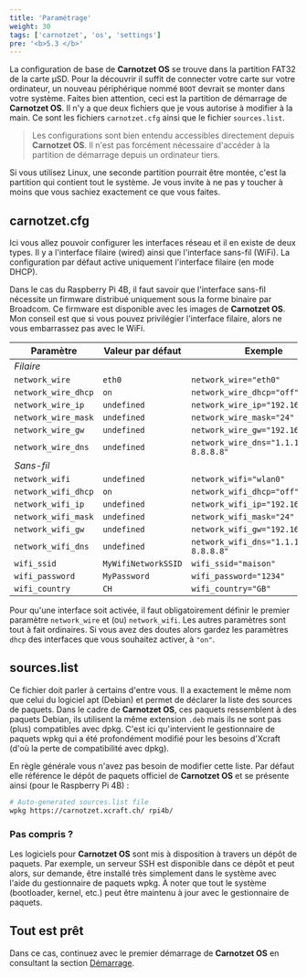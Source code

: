 ```yaml
---
title: 'Paramétrage'
weight: 30
tags: ['carnotzet', 'os', 'settings']
pre: '<b>5.3 </b>'
---
```


La configuration de base de **Carnotzet OS** se trouve dans la partition FAT32
de la carte µSD. Pour la découvrir il suffit de connecter votre carte sur votre
ordinateur, un nouveau périphérique nommé `BOOT` devrait se monter dans votre
système. Faites bien attention, ceci est la partition de démarrage de
**Carnotzet OS**. Il n'y a que deux fichiers que je vous autorise à modifier à
la main. Ce sont les fichiers `carnotzet.cfg` ainsi que le fichier
`sources.list`.

> Les configurations sont bien entendu accessibles directement depuis
> **Carnotzet OS**. Il n'est pas forcément nécessaire d'accéder à la partition
> de démarrage depuis un ordinateur tiers.

Si vous utilisez Linux, une seconde partition pourrait être montée, c'est la
partition qui contient tout le système. Je vous invite à ne pas y toucher à
moins que vous sachiez exactement ce que vous faites.

## carnotzet.cfg

Ici vous allez pouvoir configurer les interfaces réseau et il en existe de deux
types. Il y a l'interface filaire (wired) ainsi que l'interface sans-fil (WiFi).
La configuration par défaut active uniquement l'interface filaire (en mode
DHCP).

Dans le cas du Raspberry Pi 4B, il faut savoir que l'interface sans-fil
nécessite un firmware distribué uniquement sous la forme binaire par Broadcom.
Ce firmware est disponible avec les images de **Carnotzet OS**. Mon conseil est
que si vous pouvez privilégier l'interface filaire, alors ne vous embarrassez
pas avec le WiFi.

| Paramètre           | Valeur par défaut   | Exemple                              |
| ------------------- | ------------------- | ------------------------------------ |
| _Filaire_           |                     |                                      |
| `network_wire`      | `eth0`              | `network_wire="eth0"`                |
| `network_wire_dhcp` | `on`                | `network_wire_dhcp="off"`            |
| `network_wire_ip`   | `undefined`         | `network_wire_ip="192.168.1.100"`    |
| `network_wire_mask` | `undefined`         | `network_wire_mask="24"`             |
| `network_wire_gw`   | `undefined`         | `network_wire_gw="192.168.1.3"`      |
| `network_wire_dns`  | `undefined`         | `network_wire_dns="1.1.1.1 8.8.8.8"` |
| _Sans-fil_          |                     |                                      |
| `network_wifi`      | `undefined`         | `network_wifi="wlan0"`               |
| `network_wifi_dhcp` | `on`                | `network_wifi_dhcp="off"`            |
| `network_wifi_ip`   | `undefined`         | `network_wifi_ip="192.168.2.100"`    |
| `network_wifi_mask` | `undefined`         | `network_wifi_mask="24"`             |
| `network_wifi_gw`   | `undefined`         | `network_wifi_gw="192.168.2.1"`      |
| `network_wifi_dns`  | `undefined`         | `network_wifi_dns="1.1.1.1 8.8.8.8"` |
| `wifi_ssid`         | `MyWifiNetworkSSID` | `wifi_ssid="maison"`                 |
| `wifi_password`     | `MyPassword`        | `wifi_password="1234"`               |
| `wifi_country`      | `CH`                | `wifi_country="GB"`                  |

Pour qu'une interface soit activée, il faut obligatoirement définir le premier
paramètre `network_wire` et (ou) `network_wifi`. Les autres paramètres sont tout
à fait ordinaires. Si vous avez des doutes alors gardez les paramètres `dhcp`
des interfaces que vous souhaitez activer, à `"on"`.

## sources.list

Ce fichier doit parler à certains d'entre vous. Il a exactement le même nom que
celui du logiciel apt (Debian) et permet de déclarer la liste des sources de
paquets. Dans le cadre de **Carnotzet OS**, ces paquets ressemblent à des
paquets Debian, ils utilisent la même extension `.deb` mais ils ne sont pas
(plus) compatibles avec dpkg. C'est ici qu'intervient le gestionnaire de paquets
wpkg qui a été profondément modifié pour les besoins d'Xcraft (d'où la perte de
compatibilité avec dpkg).

En règle générale vous n'avez pas besoin de modifier cette liste. Par défaut
elle référence le dépôt de paquets officiel de **Carnotzet OS** et se présente
ainsi (pour le Raspberry Pi 4B) :

```sh
# Auto-generated sources.list file
wpkg https://carnotzet.xcraft.ch/ rpi4b/
```

### Pas compris ?

Les logiciels pour **Carnotzet OS** sont mis à disposition à travers un dépôt de
paquets. Par exemple, un serveur SSH est disponible dans ce dépôt et peut alors,
sur demande, être installé très simplement dans le système avec l'aide du
gestionnaire de paquets wpkg. À noter que tout le système (bootloader, kernel,
etc.) peut être maintenu à jour avec le gestionnaire de paquets.

## Tout est prêt

Dans ce cas, continuez avec le premier démarrage de **Carnotzet OS** en
consultant la section [Démarrage](/carnotzet/04.bootstrap.md).
